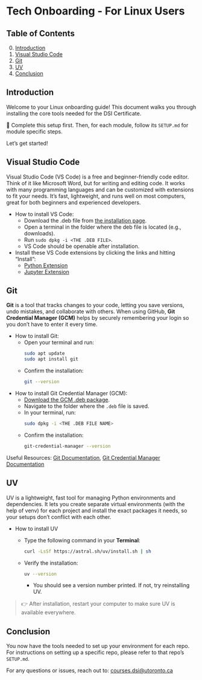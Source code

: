 # Tech Onboarding - For Linux Users

## Table of Contents

0. [Introduction](#introduction)
1. [Visual Studio Code](#visual-studio-code)
2. [Git](#git)
3. [UV](#UV)
4. [Conclusion](#conclusion)

## Introduction
Welcome to your Linux onboarding guide! This document walks you through installing the core tools needed for the DSI Certificate. 

🚨 Complete this setup first. Then, for each module, follow its `SETUP.md` for module specific steps.  

Let’s get started!

## Visual Studio Code
Visual Studio Code (VS Code) is a free and beginner-friendly code editor. Think of it like Microsoft Word, but for writing and editing code. It works with many programming languages and can be customized with extensions to fit your needs. It’s fast, lightweight, and runs well on most computers, great for both beginners and experienced developers.

- How to install VS Code:
  - Download the .deb file from [the installation page](https://code.visualstudio.com).
  - Open a terminal in the folder where the deb file is located (e.g., downloads).
  - Run `sudo dpkg -i <THE .DEB FILE>`.
  - VS Code should be openable after installation.
- Install these VS Code extensions by clicking the links and hitting “Install”:
  - [Python Extension](https://marketplace.visualstudio.com/items?itemName=ms-python.python)
  - [Jupyter Extension](https://marketplace.visualstudio.com/items?itemName=ms-toolsai.jupyter)

## Git
**Git** is a tool that tracks changes to your code, letting you save versions, undo mistakes, and collaborate with others. When using GitHub, **Git Credential Manager (GCM)** helps by securely remembering your login so you don’t have to enter it every time.

- How to install Git:
  - Open your terminal and run:
    ```bash
    sudo apt update
    sudo apt install git
    ```
  - Confirm the installation:
    ```bash
    git --version
    ```
- How to install Git Credential Manager (GCM):
  - [Download the GCM .deb package](https://github.com/git-ecosystem/git-credential-manager/releases/tag/v2.6.1).
  - Navigate to the folder where the `.deb` file is saved.
  - In your terminal, run:
    ```bash
    sudo dpkg -i <THE .DEB FILE NAME>
    ```
  - Confirm the installation:
    ```bash
    git-credential-manager --version
    ```

Useful Resources: [Git Documentation](https://git-scm.com/doc), [Git Credential Manager Documentation](https://github.com/git-ecosystem/git-credential-manager/blob/main/README.md)

## UV
UV is a lightweight, fast tool for managing Python environments and dependencies. It lets you create separate virtual environments (with the help of venv) for each project and install the exact packages it needs, so your setups don’t conflict with each other.
- How to install UV
  - Type the following command in your **Terminal**:
    ```bash
    curl -LsSf https://astral.sh/uv/install.sh | sh
    ```

  - Verify the installation:
    ```bash
    uv --version
    ```
    - You should see a version number printed. If not, try reinstalling UV.

> 👉 After installation, restart your computer to make sure UV is available everywhere.

## Conclusion
You now have the tools needed to set up your environment for each repo. For instructions on setting up a specific repo, please refer to that repo’s `SETUP.md`. 

For any questions or issues, reach out to: courses.dsi@utoronto.ca